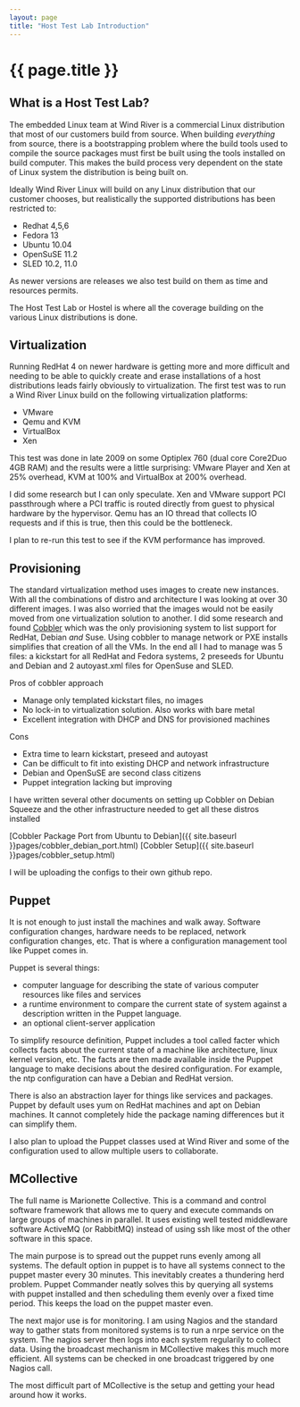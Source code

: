 ```yaml
---
layout: page
title: "Host Test Lab Introduction"
---
```


# {{ page.title }}

## What is a Host Test Lab?

The embedded Linux team at Wind River is a commercial Linux
distribution that most of our customers build from source. When
building _everything_ from source, there is a bootstrapping problem
where the build tools used to compile the source packages must first
be built using the tools installed on build computer. This makes the
build process very dependent on the state of Linux system the
distribution is being built on.

Ideally Wind River Linux will build on any Linux distribution that
our customer chooses, but realistically the supported distributions
has been restricted to:

* Redhat 4,5,6
* Fedora 13
* Ubuntu 10.04
* OpenSuSE 11.2
* SLED 10.2, 11.0

As newer versions are releases we also test build on them as time and
resources permits.

The Host Test Lab or Hostel is where all the coverage building on the
various Linux distributions is done.

## Virtualization

Running RedHat 4 on newer hardware is getting more and more difficult
and needing to be able to quickly create and erase installations of a
host distributions leads fairly obviously to virtualization. The first
test was to run a Wind River Linux build on the following
virtualization platforms:

* VMware
* Qemu and KVM
* VirtualBox
* Xen

This test was done in late 2009 on some Optiplex 760 (dual core
Core2Duo 4GB RAM) and the results were a little
surprising: VMware Player and Xen at 25% overhead, KVM at 100% and
VirtualBox at 200% overhead. 

I did some research but I can only speculate. Xen and VMware support
PCI passthrough where a PCI traffic is routed directly from guest to
physical hardware by the hypervisor. Qemu has an IO thread that
collects IO requests and if this is true, then this could be the
bottleneck.

I plan to re-run this test to see if the KVM performance has
improved.

## Provisioning

The standard virtualization method uses images to create new
instances. With all the combinations of distro and architecture I was
looking at over 30 different images. I was also worried that the
images would not be easily moved from one virtualization solution to
another. I did some research and found
[Cobbler](https://github.com/cobbler/cobbler) which was the only
provisioning system to list support for RedHat, Debian _and_
Suse. Using cobbler to manage network or PXE installs simplifies that
creation of all the VMs. In the end all I had to manage was 5 files: a
kickstart for all RedHat and Fedora systems, 2 preseeds for Ubuntu and
Debian and 2 autoyast.xml files for OpenSuse and SLED.

Pros of cobbler approach
- Manage only templated kickstart files, no images
- No lock-in to virtualization solution. Also works with bare metal
- Excellent integration with DHCP and DNS for provisioned machines

Cons
- Extra time to learn kickstart, preseed and autoyast
- Can be difficult to fit into existing DHCP and network
  infrastructure
- Debian and OpenSuSE are second class citizens
- Puppet integration lacking but improving

I have written several other documents on setting up Cobbler on Debian
Squeeze and the other infrastructure needed to get all these distros
installed

[Cobbler Package Port from Ubuntu to Debian]({{ site.baseurl }}pages/cobbler_debian_port.html)
[Cobbler Setup]({{ site.baseurl }}pages/cobbler_setup.html)

I will be uploading the configs to their own github repo.

## Puppet

It is not enough to just install the machines and walk away. Software
configuration changes, hardware needs to be replaced, network
configuration changes, etc. That is where a configuration management
tool like Puppet comes in.

Puppet is several things:

- computer language for describing the state of various computer
resources like files and services
- a runtime environment to compare the current state of system against
  a description written in the Puppet language.
- an optional client-server application

To simplify resource definition, Puppet includes a tool called facter
which collects facts about the current state of a machine like
architecture, linux kernel version, etc. The facts are then made
available inside the Puppet language to make decisions about the
desired configuration. For example, the ntp configuration can have a
Debian and RedHat version.

There is also an abstraction layer for things like services and
packages. Puppet by default uses yum on RedHat machines and apt on
Debian machines. It cannot completely hide the package naming
differences but it can simplify them.

I also plan to upload the Puppet classes used at Wind River and some
of the configuration used to allow multiple users to collaborate.

## MCollective

The full name is Marionette Collective. This is a command and control
software framework that allows me to query and execute commands on
large groups of machines in parallel. It uses existing well tested
middleware software ActiveMQ (or RabbitMQ) instead of using ssh like
most of the other software in this space.

The main purpose is to spread out the puppet runs evenly among all
systems. The default option in puppet is to have all systems connect
to the puppet master every 30 minutes. This inevitably creates a
thundering herd problem. Puppet Commander neatly solves this by
querying all systems with puppet installed and then scheduling them
evenly over a fixed time period. This keeps the load on the puppet
master even.

The next major use is for monitoring. I am using Nagios and the
standard way to gather stats from monitored systems is to run a nrpe
service on the system. The nagios server then logs into each system
regularily to collect data. Using the broadcast mechanism in
MCollective makes this much more efficient. All systems can be checked
in one broadcast triggered by one Nagios call.

The most difficult part of MCollective is the setup and getting your
head around how it works.
